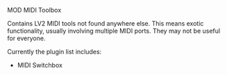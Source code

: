 MOD MIDI Toolbox

Contains LV2 MIDI tools not found anywhere else.
This means exotic functionality, usually involving multiple MIDI ports.
They may not be useful for everyone.

Currently the plugin list includes:
  - MIDI Switchbox

